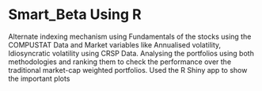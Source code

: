 # Smart_Beta Using R
Alternate indexing mechanism using Fundamentals of the stocks using the COMPUSTAT Data and Market variables like Annualised volatility, Idiosyncratic volatility using CRSP Data. 
Analysing the portfolios using both methodologies and ranking them to check the performance over the traditional market-cap weighted portfolios. 
Used the R Shiny app to show the important plots
